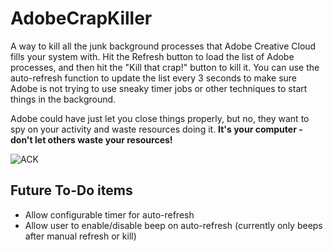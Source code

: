 # AdobeCrapKiller

A way to kill all the junk background processes that Adobe Creative Cloud fills your system with. Hit the Refresh button to load the list of Adobe processes, and then hit the "Kill that crap!" button to kill it. You can use the auto-refresh function to update the list every 3 seconds to make sure Adobe is not trying to use sneaky timer jobs or other techniques to start things in the background.

Adobe could have just let you close things properly, but no, they want to spy on your activity and waste resources doing it.  **It's your computer - don't let others waste your resources!**

![ACK](https://github.com/user-attachments/assets/924d5a47-3352-4e59-941a-5832242c5f5f)

## Future To-Do items
* Allow configurable timer for auto-refresh
* Allow user to enable/disable beep on auto-refresh (currently only beeps after manual refresh or kill)
